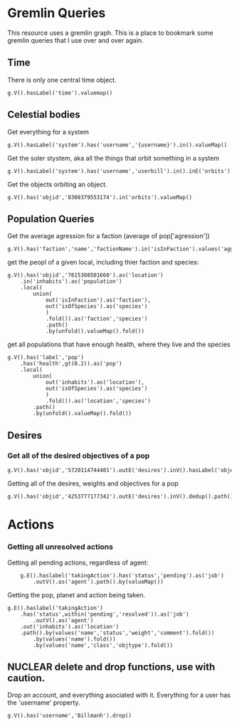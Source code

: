# Gremlin Queries
This resource uses a gremlin graph. This is a place to bookmark some gremlin queries that I use over and over again. 

## Time
There is only one central time object.
```
g.V().hasLabel('time').valuemap()
```

## Celestial bodies
Get everything for a system
```
g.V().hasLabel('system').has('username','{username}').in().valueMap()
```

Get the soler stystem, aka all the things that orbit something in a system 
```
g.V().hasLabel('system').has('username','userbill').in().inE('orbits')
```

Get the objects orbiting an object.
```
g.V().has('objid','8308379553174').in('orbits').valueMap()
```
## Population Queries
Get the average agression for a faction (average of pop['agression'])
```
g.V().has('faction','name','factionName').in('isInFaction').values('aggression').mean()
```

get the peopl of a given local, including thier faction and species:
```
g.V().has('objid','7615388501660').as('location')
	.in('inhabits').as('population')
	.local(
		union(
			out('isInFaction').as('faction'),
			out('isOfSpecies').as('species')
			)
			.fold()).as('faction','species')
			.path()
			.by(unfold().valueMap().fold())
```

get all populations that have enough health, where they live and the species
```
g.V().has('label','pop')
    .has('health',gt(0.2)).as('pop')
    .local(
        union(
            out('inhabits').as('location'),
            out('isOfSpecies').as('species')
            )
		    .fold()).as('location','species')
	    .path()
		.by(unfold().valueMap().fold())
```

##  Desires
### Get all of the desired objectives of a pop
```
g.V().has('objid','5720114744401').outE('desires').inV().hasLabel('objective')
```
Getting all of the desires, weights and objectives for a pop
```
g.V().has('objid','4253777177342').outE('desires').inV().dedup().path().by(values('name','objid').fold()).by('weight').by(values('type','objid','comment','leadingAttribute').fold())
```

# Actions
### Getting all unresolved actions

Getting all pending actions, regardless of agent:
```
    g.E().haslabel('takingAction').has('status','pending').as('job')
        .outV().as('agent').path().by(valueMap())
```

Getting the pop, planet and action being taken.

```
g.E().haslabel('takingAction')
	.has('status',within('pending','resolved')).as('job')
        .outV().as('agent')
	.out('inhabits').as('location')
	.path().by(values('name','status','weight','comment').fold())
		.by(values('name').fold())
		.by(values('name','class','objtype').fold())
```


## **NUCLEAR** delete and drop functions, use with caution.
Drop an account, and everything asociated with it. Everything for a user has the 'username' property.  
```
g.V().has('username','Billmanh').drop()
```
